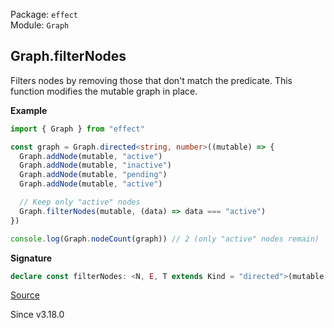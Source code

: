 Package: `effect`<br />
Module: `Graph`<br />

## Graph.filterNodes

Filters nodes by removing those that don't match the predicate.
This function modifies the mutable graph in place.

**Example**

```ts
import { Graph } from "effect"

const graph = Graph.directed<string, number>((mutable) => {
  Graph.addNode(mutable, "active")
  Graph.addNode(mutable, "inactive")
  Graph.addNode(mutable, "pending")
  Graph.addNode(mutable, "active")

  // Keep only "active" nodes
  Graph.filterNodes(mutable, (data) => data === "active")
})

console.log(Graph.nodeCount(graph)) // 2 (only "active" nodes remain)
```

**Signature**

```ts
declare const filterNodes: <N, E, T extends Kind = "directed">(mutable: MutableGraph<N, E, T>, predicate: (data: N) => boolean) => void
```

[Source](https://github.com/Effect-TS/effect/tree/main/packages/effect/src/Graph.ts#L1027)

Since v3.18.0